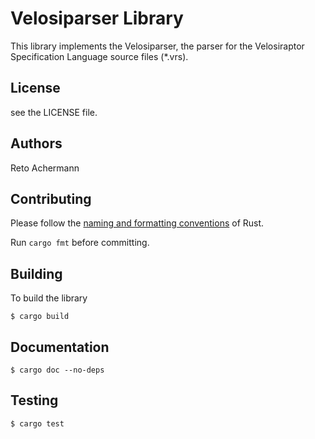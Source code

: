 # Velosiparser Library

This library implements the Velosiparser, the parser for the Velosiraptor Specification Language
source files (*.vrs).

## License

see the LICENSE file.

## Authors

Reto Achermann


## Contributing

Please follow the [naming and formatting conventions](https://doc.rust-lang.org/1.0.0/style/style/naming/README.html)
of Rust.

Run `cargo fmt` before committing.

## Building

To build the library

```
$ cargo build
```

## Documentation

```
$ cargo doc --no-deps
```


## Testing

```
$ cargo test
```
